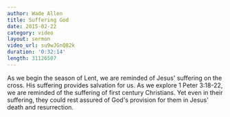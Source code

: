 ```yaml
---
author: Wade Allen
title: Suffering God
date: 2015-02-22
category: video
layout: sermon
video_url: su9wJGnQ82k
duration: '0:32:14'
length: 31126507
---
```


As we begin the season of Lent, we are reminded of Jesus' suffering on the cross. His suffering provides salvation for us. As we explore 1 Peter 3:18-22, we are reminded of the suffering of first century Christians. Yet even in their suffering, they could rest assured of God's provision for them in Jesus' death and resurrection.
